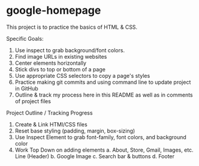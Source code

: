 # google-homepage

This project is to practice the basics of HTML & CSS.

Specific Goals:

1. Use inspect to grab background/font colors.
2. Find image URLs in existing websites
3. Center elements horizontally
4. Stick divs to top or bottom of a page
5. Use appropriate CSS selectors to copy a page's styles
6. Practice making git commits and using command line to update project in GitHub
7. Outline & track my process here in this README as well as in comments of project files

Project Outline / Tracking Progress

1. Create & Link HTMl/CSS files <!-- Done -->
2. Reset base styling (padding, margin, box-sizing) <!-- Done -->
3. Use Inspect Element to grab font-family, font colors, and background color
4. Work Top Down on adding elements
   a. About, Store, Gmail, Images, etc. Line (Header) <!-- Done -->
   b. Google Image
   c. Search bar & buttons
   d. Footer
